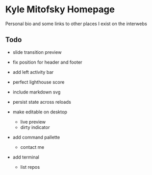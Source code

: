# Kyle Mitofsky Homepage

Personal bio and some links to other places I exist on the interwebs


## Todo

* slide transition preview
* fix position for header and footer
* add left activity bar
* perfect lighthouse score
* include markdown svg
* persist state across reloads

* make editable on desktop
  * live preview
  * dirty indicator
* add command pallette
  * contact me
* add terminal
  * list repos

